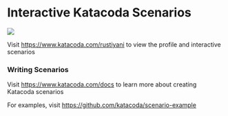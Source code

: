 # Interactive Katacoda Scenarios

[![](http://shields.katacoda.com/katacoda/rustiyani/count.svg)](https://www.katacoda.com/rustiyani "Get your profile on Katacoda.com")

Visit https://www.katacoda.com/rustiyani to view the profile and interactive scenarios

### Writing Scenarios
Visit https://www.katacoda.com/docs to learn more about creating Katacoda scenarios

For examples, visit https://github.com/katacoda/scenario-example
